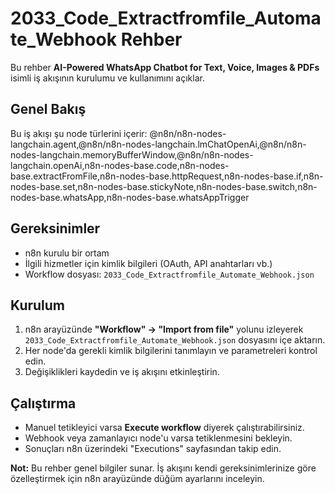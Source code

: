 # 2033_Code_Extractfromfile_Automate_Webhook Rehber

Bu rehber **AI-Powered WhatsApp Chatbot for Text, Voice, Images & PDFs** isimli iş akışının kurulumu ve kullanımını açıklar.

## Genel Bakış
Bu iş akışı şu node türlerini içerir: @n8n/n8n-nodes-langchain.agent,@n8n/n8n-nodes-langchain.lmChatOpenAi,@n8n/n8n-nodes-langchain.memoryBufferWindow,@n8n/n8n-nodes-langchain.openAi,n8n-nodes-base.code,n8n-nodes-base.extractFromFile,n8n-nodes-base.httpRequest,n8n-nodes-base.if,n8n-nodes-base.set,n8n-nodes-base.stickyNote,n8n-nodes-base.switch,n8n-nodes-base.whatsApp,n8n-nodes-base.whatsAppTrigger

## Gereksinimler
- n8n kurulu bir ortam
- İlgili hizmetler için kimlik bilgileri (OAuth, API anahtarları vb.)
- Workflow dosyası: `2033_Code_Extractfromfile_Automate_Webhook.json`

## Kurulum
1. n8n arayüzünde **"Workflow" → "Import from file"** yolunu izleyerek `2033_Code_Extractfromfile_Automate_Webhook.json` dosyasını içe aktarın.
2. Her node'da gerekli kimlik bilgilerini tanımlayın ve parametreleri kontrol edin.
3. Değişiklikleri kaydedin ve iş akışını etkinleştirin.

## Çalıştırma
- Manuel tetikleyici varsa **Execute workflow** diyerek çalıştırabilirsiniz.
- Webhook veya zamanlayıcı node'u varsa tetiklenmesini bekleyin.
- Sonuçları n8n üzerindeki "Executions" sayfasından takip edin.

**Not:** Bu rehber genel bilgiler sunar. İş akışını kendi gereksinimlerinize göre özelleştirmek için n8n arayüzünde düğüm ayarlarını inceleyin.
